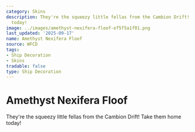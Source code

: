 ```yaml
---
category: Skins
description: They're the squeezy little fellas from the Cambion Drift! Take them home
  today!
image: ../images/amethyst-nexifera-floof-ef5f5a1f01.png
last_updated: '2025-09-17'
name: Amethyst Nexifera Floof
source: WFCD
tags:
- Ship Decoration
- Skins
tradable: false
type: Ship Decoration
---
```


# Amethyst Nexifera Floof

They're the squeezy little fellas from the Cambion Drift! Take them home today!

